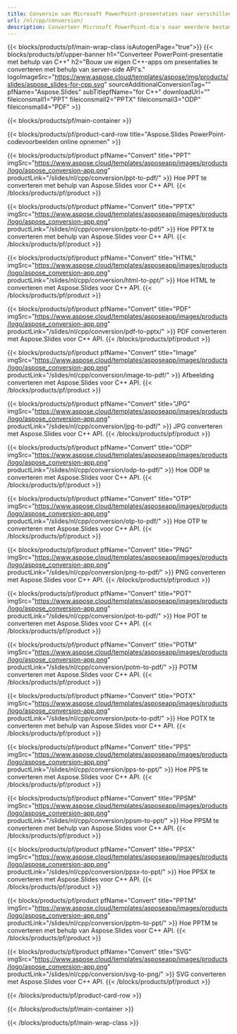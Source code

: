 ```yaml
---
title: Conversie van Microsoft PowerPoint-presentaties naar verschillende indelingen met behulp van C++
url: /nl/cpp/conversion/
description: Converteer Microsoft PowerPoint-dia's naar meerdere bestanden, waaronder HTML-, PDF- en afbeeldingsindelingen binnen op C++ gebaseerde toepassingen.
---
```


{{< blocks/products/pf/main-wrap-class isAutogenPage="true">}}
{{< blocks/products/pf/upper-banner h1="Converteer PowerPoint-presentatie met behulp van C++" h2="Bouw uw eigen C++-apps om presentaties te converteren met behulp van server-side API's." logoImageSrc="https://www.aspose.cloud/templates/aspose/img/products/slides/aspose_slides-for-cpp.svg" sourceAdditionalConversionTag="" pfName="Aspose.Slides" subTitlepfName="for C++" downloadUrl="" fileiconsmall1="PPT" fileiconsmall2="PPTX" fileiconsmall3="ODP" fileiconsmall4="PDF" >}}

{{< blocks/products/pf/main-container >}}

{{< blocks/products/pf/product-card-row title="Aspose.Slides PowerPoint-codevoorbeelden online opnemen" >}}

{{< blocks/products/pf/product pfName="Convert" title="PPT" imgSrc="https://www.aspose.cloud/templates/asposeapp/images/products/logo/aspose_conversion-app.png" productLink="/slides/nl/cpp/conversion/ppt-to-pdf/" >}}
Hoe PPT te converteren met behulp van Aspose.Slides voor C++ API.
{{< /blocks/products/pf/product >}}

{{< blocks/products/pf/product pfName="Convert" title="PPTX" imgSrc="https://www.aspose.cloud/templates/asposeapp/images/products/logo/aspose_conversion-app.png" productLink="/slides/nl/cpp/conversion/pptx-to-pdf/" >}}
Hoe PPTX te converteren met behulp van Aspose.Slides voor C++ API.
{{< /blocks/products/pf/product >}}

{{< blocks/products/pf/product pfName="Convert" title="HTML" imgSrc="https://www.aspose.cloud/templates/asposeapp/images/products/logo/aspose_conversion-app.png" productLink="/slides/nl/cpp/conversion/html-to-ppt/" >}}
Hoe HTML te converteren met Aspose.Slides voor C++ API.
{{< /blocks/products/pf/product >}}

{{< blocks/products/pf/product pfName="Convert" title="PDF" imgSrc="https://www.aspose.cloud/templates/asposeapp/images/products/logo/aspose_conversion-app.png" productLink="/slides/nl/cpp/conversion/pdf-to-pptx/" >}}
PDF converteren met Aspose.Slides voor C++ API.
{{< /blocks/products/pf/product >}}

{{< blocks/products/pf/product pfName="Convert" title="Image" imgSrc="https://www.aspose.cloud/templates/asposeapp/images/products/logo/aspose_conversion-app.png" productLink="/slides/nl/cpp/conversion/image-to-pdf/" >}}
Afbeelding converteren met Aspose.Slides voor C++ API.
{{< /blocks/products/pf/product >}}

{{< blocks/products/pf/product pfName="Convert" title="JPG" imgSrc="https://www.aspose.cloud/templates/asposeapp/images/products/logo/aspose_conversion-app.png" productLink="/slides/nl/cpp/conversion/jpg-to-pdf/" >}}
JPG converteren met Aspose.Slides voor C++ API.
{{< /blocks/products/pf/product >}}

{{< blocks/products/pf/product pfName="Convert" title="ODP" imgSrc="https://www.aspose.cloud/templates/asposeapp/images/products/logo/aspose_conversion-app.png" productLink="/slides/nl/cpp/conversion/odp-to-pdf/" >}}
Hoe ODP te converteren met Aspose.Slides voor C++ API.
{{< /blocks/products/pf/product >}}

{{< blocks/products/pf/product pfName="Convert" title="OTP" imgSrc="https://www.aspose.cloud/templates/asposeapp/images/products/logo/aspose_conversion-app.png" productLink="/slides/nl/cpp/conversion/otp-to-pdf/" >}}
Hoe OTP te converteren met Aspose.Slides voor C++ API.
{{< /blocks/products/pf/product >}}

{{< blocks/products/pf/product pfName="Convert" title="PNG" imgSrc="https://www.aspose.cloud/templates/asposeapp/images/products/logo/aspose_conversion-app.png" productLink="/slides/nl/cpp/conversion/png-to-pdf/" >}}
PNG converteren met Aspose.Slides voor C++ API.
{{< /blocks/products/pf/product >}}

{{< blocks/products/pf/product pfName="Convert" title="POT" imgSrc="https://www.aspose.cloud/templates/asposeapp/images/products/logo/aspose_conversion-app.png" productLink="/slides/nl/cpp/conversion/pot-to-pdf/" >}}
Hoe POT te converteren met Aspose.Slides voor C++ API.
{{< /blocks/products/pf/product >}}

{{< blocks/products/pf/product pfName="Convert" title="POTM" imgSrc="https://www.aspose.cloud/templates/asposeapp/images/products/logo/aspose_conversion-app.png" productLink="/slides/nl/cpp/conversion/potm-to-pdf/" >}}
POTM converteren met Aspose.Slides voor C++ API.
{{< /blocks/products/pf/product >}}

{{< blocks/products/pf/product pfName="Convert" title="POTX" imgSrc="https://www.aspose.cloud/templates/asposeapp/images/products/logo/aspose_conversion-app.png" productLink="/slides/nl/cpp/conversion/potx-to-pdf/" >}}
Hoe POTX te converteren met behulp van Aspose.Slides voor C++ API.
{{< /blocks/products/pf/product >}}

{{< blocks/products/pf/product pfName="Convert" title="PPS" imgSrc="https://www.aspose.cloud/templates/asposeapp/images/products/logo/aspose_conversion-app.png" productLink="/slides/nl/cpp/conversion/pps-to-ppt/" >}}
Hoe PPS te converteren met Aspose.Slides voor C++ API.
{{< /blocks/products/pf/product >}}

{{< blocks/products/pf/product pfName="Convert" title="PPSM" imgSrc="https://www.aspose.cloud/templates/asposeapp/images/products/logo/aspose_conversion-app.png" productLink="/slides/nl/cpp/conversion/ppsm-to-ppt/" >}}
Hoe PPSM te converteren met behulp van Aspose.Slides voor C++ API.
{{< /blocks/products/pf/product >}}

{{< blocks/products/pf/product pfName="Convert" title="PPSX" imgSrc="https://www.aspose.cloud/templates/asposeapp/images/products/logo/aspose_conversion-app.png" productLink="/slides/nl/cpp/conversion/ppsx-to-ppt/" >}}
Hoe PPSX te converteren met Aspose.Slides voor C++ API.
{{< /blocks/products/pf/product >}}

{{< blocks/products/pf/product pfName="Convert" title="PPTM" imgSrc="https://www.aspose.cloud/templates/asposeapp/images/products/logo/aspose_conversion-app.png" productLink="/slides/nl/cpp/conversion/pptm-to-ppt/" >}}
Hoe PPTM te converteren met behulp van Aspose.Slides voor C++ API.
{{< /blocks/products/pf/product >}}

{{< blocks/products/pf/product pfName="Convert" title="SVG" imgSrc="https://www.aspose.cloud/templates/asposeapp/images/products/logo/aspose_conversion-app.png" productLink="/slides/nl/cpp/conversion/svg-to-png/" >}}
SVG converteren met Aspose.Slides voor C++ API.
{{< /blocks/products/pf/product >}}

{{< /blocks/products/pf/product-card-row >}}

{{< /blocks/products/pf/main-container >}}
    
{{< /blocks/products/pf/main-wrap-class >}}

